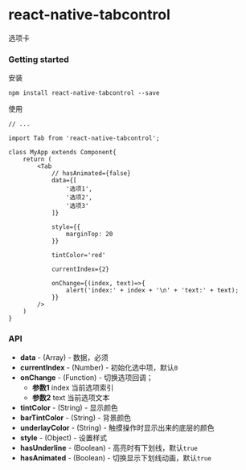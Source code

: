 # react-native-tabcontrol

选项卡

### Getting started

安装

	npm install react-native-tabcontrol --save

使用

	// ...
	
	import Tab from 'react-native-tabcontrol';
	
	class MyApp extends Component{
		return (
			<Tab
				// hasAnimated={false}
				data={[
					'选项1',
					'选项2',
					'选项3'
				]}

				style={{
					marginTop: 20
				}}

				tintColor='red'

				currentIndex={2}

				onChange={(index, text)=>{
				 	alert('index:' + index + '\n' + 'text:' + text);
				}}
			/>
		)
	}


### API

- **data** - (Array) - 数据，必须
- **currentIndex** - (Number) - 初始化选中项，默认`0`
- **onChange** - (Function) - 切换选项回调；
	- **参数1** index 当前选项索引
	- **参数2** text 当前选项文本
- **tintColor** - (String) - 显示颜色
- **barTintColor** - (String) - 背景颜色
- **underlayColor** - (String) - 触摸操作时显示出来的底层的颜色
- **style** - (Object) - 设置样式
- **hasUnderline** - (Boolean) - 高亮时有下划线，默认`true`
- **hasAnimated** - (Boolean) - 切换显示下划线动画，默认`true`
